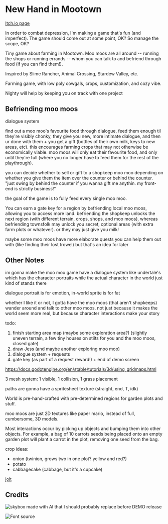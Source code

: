 # New Hand in Mootown

[Itch.io page](https://dairycultist.itch.io/new-hand-in-mootown)

In order to combat depression, I'm making a game that's fun (and imperfect).
The game should come out at some point, OK? So manage the scope, OK?

Tiny game about farming in Mootown. Moo moos are all around -- running the shops
or running errands -- whom you can talk to and befriend through food (if you can
find them!).

Inspired by Slime Rancher, Animal Crossing, Stardew Valley, etc.

Farming game, with low poly cowgals, crops, customization, and cozy vibe.

Nighty will help by keeping you on track with one project

## Befriending moo moos

dialogue system

find out a moo moo's favourite food through dialogue, feed them enough til
they're visibly chonky, they give you new, more intimate dialogue, and then ur
done with them + you get a gift (bottles of their own milk, keys to new areas,
etc). this encourages farming crops that may not otherwise be economically
viable. moo moos will only eat their favourite food, and only until they're
full (where you no longer have to feed them for the rest of the playthrough).

you can decide whether to sell or gift to a shopkeep moo moo depending on whether
you give them the item over the counter or behind the counter. "just swing by
behind the counter if you wanna gift me anythin. my front-end is strictly business!"

the goal of the game is to fully feed every single moo moo.

You can earn a gate key for a region by befriending local moo moos, allowing
you to access more land. befriending the shopkeep unlocks the next region (with
different terrain, crops, shops, and moo moos), whereas befriending townsfolk
may unlock you secret, optional areas (with extra farm plots or whatever). or
they may just give you milk!

maybe some moo moos have more elaborate quests you can help them out with (like
finding their lost trowel) but that's an idea for later

## Other Notes

im gonna make the moo moo game have a dialogue system like undertale's which has the character portraits while the actual character in the world just kind of stands there

dialogue portrait is for emotion, in-world sprite is for fat

whether I like it or not, I gotta have the moo moos (that aren't shopkeeps) wander around and talk to other moo moos. not just because it makes the world seem more real, but because character interactions make your story

todo:
1) finish starting area map (maybe some exploration area?) (slightly uneven terrain, a few tiny houses on stilts for you and the moo moos, closed gate)
2) draw Jess (and maybe another exploring moo moo)
3) dialogue system + requests
4) gate key (as part of a request reward!) + end of demo screen

https://docs.godotengine.org/en/stable/tutorials/3d/using_gridmaps.html

3 mesh system: 1 visible, 1 collision, 1 grass placement

paths are gonna have a spritesheet texture (straight, end, T, idk)

World is pre-hand-crafted with pre-determined regions for garden plots and stuff.

moo moos are just 2D textures like paper mario, instead of full, cumbersome, 3D models.

Most interactions occur by picking up objects and bumping them into other
objects. For example, a bag of 10 carrots seeds being placed onto an empty
garden plot will plant a carrot in the plot, removing one seed from the bag.

crop ideas:
- onion (twinion, grows two in one plot? yellow and red?)
- potato
- cabbagecake (cabbage, but it's a cupcake)

[jolt](https://godotengine.org/storage/releases/4.4/video/godot_jolt.webm)

## Credits

![skybox made with AI that I should probably replace before DEMO release](https://sketchfab.com/3d-models/free-skybox-anime-sky-56a60c1d1e8b44eabff138374f996d8f)

![Font source](https://www.dafont.com/game-bubble.font?text=Carrot+%28%A210%29)

